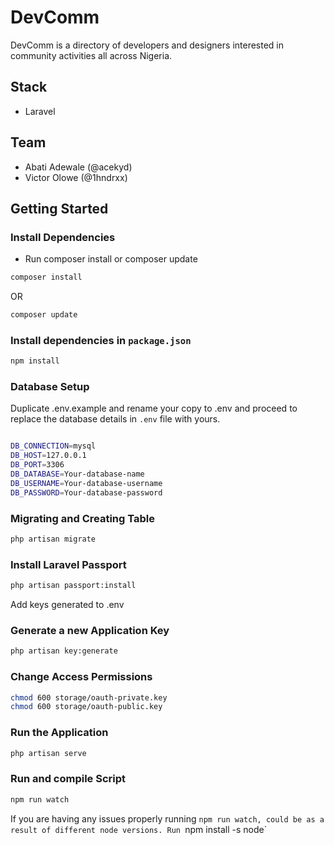 # DevComm

DevComm is a directory of developers and designers interested in community activities all across Nigeria.

## Stack
- Laravel


## Team

- Abati Adewale (@acekyd)
- Victor Olowe (@1hndrxx)

## Getting Started

### Install Dependencies
- Run composer install or composer update
```bash
composer install
```
OR
```bash
composer update
```

### Install dependencies in `package.json`
```bash
npm install
```

### Database Setup

Duplicate .env.example and rename your copy to .env and proceed to replace the database details in
`.env` file with yours.

```bash

DB_CONNECTION=mysql
DB_HOST=127.0.0.1
DB_PORT=3306
DB_DATABASE=Your-database-name
DB_USERNAME=Your-database-username
DB_PASSWORD=Your-database-password

```

### Migrating and Creating Table
```bash
php artisan migrate
```

### Install Laravel Passport
```bash
php artisan passport:install
```
Add keys generated to .env

### Generate a new Application Key
```bash
php artisan key:generate
```

### Change Access Permissions
```bash
chmod 600 storage/oauth-private.key
chmod 600 storage/oauth-public.key
```

### Run the Application
```bash
php artisan serve
```
### Run and compile Script
```bash
npm run watch
```

If you are having any issues properly running `npm run watch, could be as a result of different node versions. Run `npm install -s node`